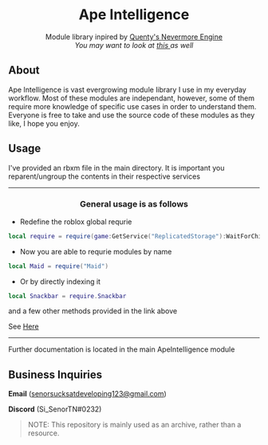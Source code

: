 <h1 align="center"> Ape Intelligence </h1>

<div align="center">
	<p align="center">
		Module library inpired by <a href="https://github.com/Quenty"> Quenty's </a> <a href="https://github.com/Quenty/NevermoreEngine"> Nevermore Engine </a>
		<br>
		<em>
			You may want to look at
			<a href="https://github.com/Quenty/NevermoreEngine/blob/version2/loader/ReplicatedStorage/Nevermore/README.md">
				this	
			</a>
			as well
		</em>
	</p>
</div>

## About
Ape Intelligence is vast evergrowing module library I use in my everyday workflow. Most of these modules are independant, however, some of them require more knowledge of specific use cases in order to understand them.
Everyone is free to take and use the source code of these modules as they like, I hope you enjoy.

## Usage
I've provided an rbxm file in the main directory. It is important you reparent/ungroup the contents in their respective services

---
<h3 align="center"> General usage is as follows </h3>

- Redefine the roblox global requrie
```lua
local require = require(game:GetService("ReplicatedStorage"):WaitForChild("ApeIntelligence"))
```

- Now you are able to requrie modules by name
```lua
local Maid = require("Maid")
```

 - Or by directly indexing it
 ```lua
 local Snackbar = require.Snackbar
 ```
and a few other methods provided in the link above

See [Here](https://github.com/Quenty/NevermoreEngine/blob/version2/loader/ReplicatedStorage/Nevermore/README.md)

---
Further documentation is located in the main ApeIntelligence module

## Business Inquiries
**Email** (senorsucksatdeveloping123@gmail.com)

**Discord** (Si_SenorTN#0232)

> NOTE: This repository is mainly used as an archive, rather than a resource.
